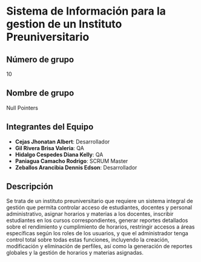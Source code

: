 # Sistema de Información para la gestion de un Instituto Preuniversitario

## Número de grupo 
10

## Nombre de grupo
Null Pointers

## Integrantes del Equipo

- **Cejas Jhonatan Albert**: Desarrollador
- **Gil Rivera Brisa Valeria**: QA
- **Hidalgo Cespedes Diana Kelly**: QA
- **Paniagua Camacho Rodrigo**: SCRUM Master
- **Zeballos Arancibia Dennis Edson**: Desarrollador


## Descripción

Se trata de un instituto preuniversitario que requiere un sistema integral de gestión que permita controlar
acceso de estudiantes, docentes y personal administrativo, asignar horarios y materias a los
docentes, inscribir estudiantes en los cursos correspondientes, generar reportes detallados
sobre el rendimiento y cumplimiento de horarios, restringir accesos a áreas específicas
según los roles de los usuarios, y que el administrador tenga control total sobre todas estas
funciones, incluyendo la creación, modificación y eliminación de perfiles, así como la
generación de reportes globales y la gestión de horarios y materias asignadas.